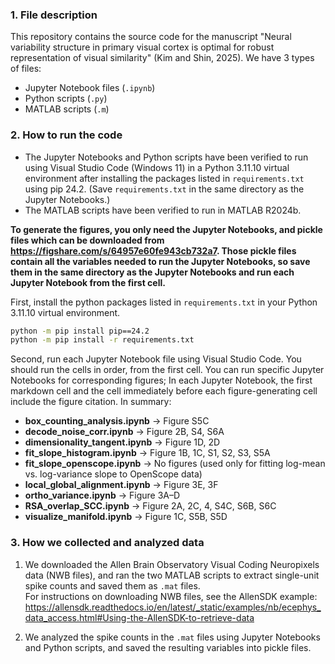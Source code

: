 ### 1. File description

This repository contains the source code for the manuscript "Neural variability structure in primary visual cortex is optimal for robust representation of visual similarity" (Kim and Shin, 2025). We have 3 types of files:

- Jupyter Notebook files (`.ipynb`)  
- Python scripts (`.py`)  
- MATLAB scripts (`.m`)  

### 2. How to run the code
- The Jupyter Notebooks and Python scripts have been verified to run using Visual Studio Code (Windows 11) in a Python 3.11.10 virtual environment after installing the packages listed in `requirements.txt` using pip 24.2. (Save `requirements.txt` in the same directory as the Jupyter Notebooks.)
- The MATLAB scripts have been verified to run in MATLAB R2024b.

**To generate the figures, you only need the Jupyter Notebooks, and pickle files which can be downloaded from https://figshare.com/s/64957e60fe943cb732a7. Those pickle files contain all the variables needed to run the Jupyter Notebooks, so save them in the same directory as the Jupyter Notebooks and run each Jupyter Notebook from the first cell.**

First, install the python packages listed in `requirements.txt` in your Python 3.11.10 virtual environment.
```bash
python -m pip install pip==24.2
python -m pip install -r requirements.txt
```

Second, run each Jupyter Notebook file using Visual Studio Code. You should run the cells in order, from the first cell. You can run specific Jupyter Notebooks for corresponding figures; In each Jupyter Notebook, the first markdown cell and the cell immediately before each figure-generating cell include the figure citation. In summary:

- **box_counting_analysis.ipynb** → Figure S5C  
- **decode_noise_corr.ipynb** → Figure 2B, S4, S6A  
- **dimensionality_tangent.ipynb** → Figure 1D, 2D  
- **fit_slope_histogram.ipynb** → Figure 1B, 1C, S1, S2, S3, S5A  
- **fit_slope_openscope.ipynb** → No figures (used only for fitting log-mean vs. log-variance slope to OpenScope data)  
- **local_global_alignment.ipynb** → Figure 3E, 3F  
- **ortho_variance.ipynb** → Figure 3A–D  
- **RSA_overlap_SCC.ipynb** → Figure 2A, 2C, 4, S4C, S6B, S6C  
- **visualize_manifold.ipynb** → Figure 1C, S5B, S5D  

### 3. How we collected and analyzed data

1. We downloaded the Allen Brain Observatory Visual Coding Neuropixels data (NWB files), and ran the two MATLAB scripts to extract single-unit spike counts and saved them as `.mat` files.  
   For instructions on downloading NWB files, see the AllenSDK example:  
   https://allensdk.readthedocs.io/en/latest/_static/examples/nb/ecephys_data_access.html#Using-the-AllenSDK-to-retrieve-data

2. We analyzed the spike counts in the `.mat` files using Jupyter Notebooks and Python scripts, and saved the resulting variables into pickle files.